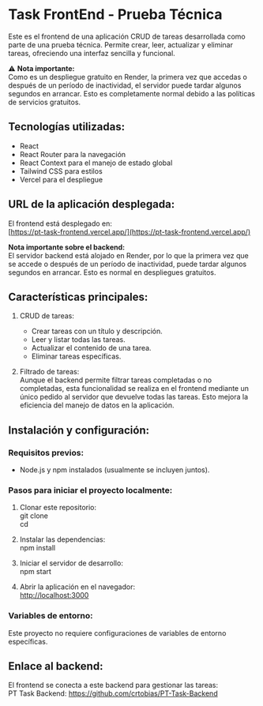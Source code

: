 # Task FrontEnd - Prueba Técnica

Este es el frontend de una aplicación CRUD de tareas desarrollada como parte de una prueba técnica. Permite crear, leer, actualizar y eliminar tareas, ofreciendo una interfaz sencilla y funcional.

⚠ **Nota importante:**  
Como es un despliegue gratuito en Render, la primera vez que accedas o después de un período de inactividad, el servidor puede tardar algunos segundos en arrancar. Esto es completamente normal debido a las políticas de servicios gratuitos.

## Tecnologías utilizadas:

- React
- React Router para la navegación
- React Context para el manejo de estado global
- Tailwind CSS para estilos
- Vercel para el despliegue

## URL de la aplicación desplegada:

El frontend está desplegado en:  
[https://pt-task-frontend.vercel.app/](https://pt-task-frontend.vercel.app/)

**Nota importante sobre el backend:**  
El servidor backend está alojado en Render, por lo que la primera vez que se accede o después de un período de inactividad, puede tardar algunos segundos en arrancar. Esto es normal en despliegues gratuitos.

## Características principales:

1. CRUD de tareas:
    
    - Crear tareas con un título y descripción.
    - Leer y listar todas las tareas.
    - Actualizar el contenido de una tarea.
    - Eliminar tareas específicas.
2. Filtrado de tareas:  
    Aunque el backend permite filtrar tareas completadas o no completadas, esta funcionalidad se realiza en el frontend mediante un único pedido al servidor que devuelve todas las tareas. Esto mejora la eficiencia del manejo de datos en la aplicación.
    

## Instalación y configuración:

### Requisitos previos:

- Node.js y npm instalados (usualmente se incluyen juntos).

### Pasos para iniciar el proyecto localmente:

1. Clonar este repositorio:  
    git clone <repo-url>  
    cd <repo-name>
    
2. Instalar las dependencias:  
    npm install
    
3. Iniciar el servidor de desarrollo:  
    npm start
    
4. Abrir la aplicación en el navegador:  
    [http://localhost:3000](http://localhost:3000)
    

### Variables de entorno:

Este proyecto no requiere configuraciones de variables de entorno específicas.

## Enlace al backend:

El frontend se conecta a este backend para gestionar las tareas:  
PT Task Backend: https://github.com/crtobias/PT-Task-Backend

